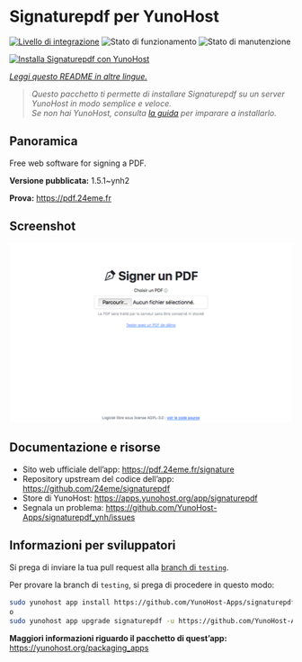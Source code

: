 <!--
N.B.: Questo README è stato automaticamente generato da <https://github.com/YunoHost/apps/tree/master/tools/readme_generator>
NON DEVE essere modificato manualmente.
-->

# Signaturepdf per YunoHost

[![Livello di integrazione](https://dash.yunohost.org/integration/signaturepdf.svg)](https://dash.yunohost.org/appci/app/signaturepdf) ![Stato di funzionamento](https://ci-apps.yunohost.org/ci/badges/signaturepdf.status.svg) ![Stato di manutenzione](https://ci-apps.yunohost.org/ci/badges/signaturepdf.maintain.svg)

[![Installa Signaturepdf con YunoHost](https://install-app.yunohost.org/install-with-yunohost.svg)](https://install-app.yunohost.org/?app=signaturepdf)

*[Leggi questo README in altre lingue.](./ALL_README.md)*

> *Questo pacchetto ti permette di installare Signaturepdf su un server YunoHost in modo semplice e veloce.*  
> *Se non hai YunoHost, consulta [la guida](https://yunohost.org/install) per imparare a installarlo.*

## Panoramica

Free web software for signing a PDF.

**Versione pubblicata:** 1.5.1~ynh2

**Prova:** <https://pdf.24eme.fr>

## Screenshot

![Screenshot di Signaturepdf](./doc/screenshots/screenshot.png)

## Documentazione e risorse

- Sito web ufficiale dell’app: <https://pdf.24eme.fr/signature>
- Repository upstream del codice dell’app: <https://github.com/24eme/signaturepdf>
- Store di YunoHost: <https://apps.yunohost.org/app/signaturepdf>
- Segnala un problema: <https://github.com/YunoHost-Apps/signaturepdf_ynh/issues>

## Informazioni per sviluppatori

Si prega di inviare la tua pull request alla [branch di `testing`](https://github.com/YunoHost-Apps/signaturepdf_ynh/tree/testing).

Per provare la branch di `testing`, si prega di procedere in questo modo:

```bash
sudo yunohost app install https://github.com/YunoHost-Apps/signaturepdf_ynh/tree/testing --debug
o
sudo yunohost app upgrade signaturepdf -u https://github.com/YunoHost-Apps/signaturepdf_ynh/tree/testing --debug
```

**Maggiori informazioni riguardo il pacchetto di quest’app:** <https://yunohost.org/packaging_apps>
